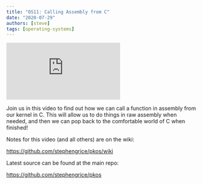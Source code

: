 ```yaml
---
title: "OS11: Calling Assembly from C"
date: "2020-07-29"
authors: [steve]
tags: [operating-systems]
---
```


<iframe className="youtube-video-player" src="https://www.youtube.com/embed/ZsnKjqsFwwY" title="YouTube video player" frameBorder="0" allow="accelerometer; autoplay; clipboard-write; encrypted-media; gyroscope; picture-in-picture" allowFullScreen></iframe>

Join us in this video to find out how we can call a function in assembly from our kernel in C. This will allow us to do things in raw assembly when needed, and then we can pop back to the comfortable world of C when finished!

<!--truncate-->

Notes for this video (and all others) are on the wiki:

<https://github.com/stephengrice/pkos/wiki>

Latest source can be found at the main repo:

<https://github.com/stephengrice/pkos>
